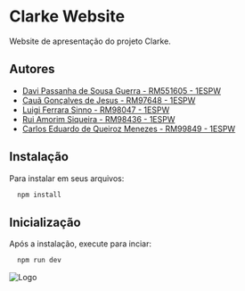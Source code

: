 # Clarke Website

Website de apresentação do projeto Clarke.

 
## Autores

- [Davi Passanha de Sousa Guerra - RM551605 - 1ESPW ](https://www.github.com/daviguerra05)
- [Cauã Gonçalves de Jesus - RM97648 - 1ESPW ](https://www.github.com/dejesuscaua)
- [Luigi Ferrara Sinno - RM98047 - 1ESPW ](https://www.github.com/luigiferrarasinno)
- [Rui Amorim Siqueira - RM98436 - 1ESPW](https://www.github.com/ruiasiqueira)
- [Carlos Eduardo de Queiroz Menezes - RM99849 - 1ESPW](https://www.github.com/Carlosqmenezes)


## Instalação

Para instalar em seus arquivos:

```bash
  npm install
```
    
## Inicialização

Após a instalação, execute para inciar:

```bash
  npm run dev
```

![Logo](https://i.pinimg.com/originals/2b/eb/dc/2bebdcec5d81df477cf9a48d7347af71.gif)


